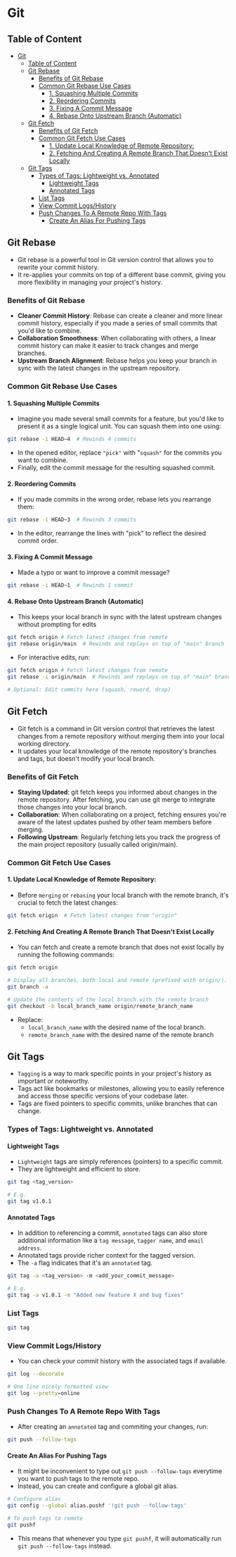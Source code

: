 # Git

## Table of Content

- [Git](#git)
  - [Table of Content](#table-of-content)
  - [Git Rebase](#git-rebase)
    - [Benefits of Git Rebase](#benefits-of-git-rebase)
    - [Common Git Rebase Use Cases](#common-git-rebase-use-cases)
      - [1. Squashing Multiple Commits](#1-squashing-multiple-commits)
      - [2. Reordering Commits](#2-reordering-commits)
      - [3. Fixing A Commit Message](#3-fixing-a-commit-message)
      - [4. Rebase Onto Upstream Branch (Automatic)](#4-rebase-onto-upstream-branch-automatic)
  - [Git Fetch](#git-fetch)
    - [Benefits of Git Fetch](#benefits-of-git-fetch)
    - [Common Git Fetch Use Cases](#common-git-fetch-use-cases)
      - [1. Update Local Knowledge of Remote Repository:](#1-update-local-knowledge-of-remote-repository)
      - [2. Fetching And Creating A Remote Branch That Doesn't Exist Locally](#2-fetching-and-creating-a-remote-branch-that-doesnt-exist-locally)
  - [Git Tags](#git-tags)
    - [Types of Tags: Lightweight vs. Annotated](#types-of-tags-lightweight-vs-annotated)
      - [Lightweight Tags](#lightweight-tags)
      - [Annotated Tags](#annotated-tags)
    - [List Tags](#list-tags)
    - [View Commit Logs/History](#view-commit-logshistory)
    - [Push Changes To A Remote Repo With Tags](#push-changes-to-a-remote-repo-with-tags)
      - [Create An Alias For Pushing Tags](#create-an-alias-for-pushing-tags)

## Git Rebase

- Git rebase is a powerful tool in Git version control that allows you to rewrite your commit history.
- It re-applies your commits on top of a different base commit, giving you more flexibility in managing your project's history.

### Benefits of Git Rebase

- **Cleaner Commit History**: Rebase can create a cleaner and more linear commit history, especially if you made a series of small commits that you'd like to combine.
- **Collaboration Smoothness**: When collaborating with others, a linear commit history can make it easier to track changes and merge branches.
- **Upstream Branch Alignment**: Rebase helps you keep your branch in sync with the latest changes in the upstream repository.

### Common Git Rebase Use Cases

#### 1. Squashing Multiple Commits

- Imagine you made several small commits for a feature, but you'd like to present it as a single logical unit. You can squash them into one using:

```sh
git rebase -i HEAD~4  # Rewinds 4 commits
```

- In the opened editor, replace `"pick"` with "`squash"` for the commits you want to combine.
- Finally, edit the commit message for the resulting squashed commit.

#### 2. Reordering Commits

- If you made commits in the wrong order, rebase lets you rearrange them:

```sh
git rebase -i HEAD~3  # Rewinds 3 commits
```

- In the editor, rearrange the lines with "pick" to reflect the desired commit order.

#### 3. Fixing A Commit Message

- Made a typo or want to improve a commit message?

```sh
git rebase -i HEAD~1  # Rewinds 1 commit
```

#### 4. Rebase Onto Upstream Branch (Automatic)

- This keeps your local branch in sync with the latest upstream changes without prompting for edits

```sh
git fetch origin # Fetch latest changes from remote
git rebase origin/main  # Rewinds and replays on top of "main" branch
```

- For interactive edits, run:

```sh
git fetch origin # Fetch latest changes from remote
git rebase -i origin/main  # Rewinds and replays on top of "main" branch

# Optional: Edit commits here (squash, reword, drop)
```

## Git Fetch

- Git fetch is a command in Git version control that retrieves the latest changes from a remote repository without merging them into your local working directory.
- It updates your local knowledge of the remote repository's branches and tags, but doesn't modify your local branch.

### Benefits of Git Fetch

- **Staying Updated**: git fetch keeps you informed about changes in the remote repository. After fetching, you can use git merge to integrate those changes into your local branch.
- **Collaboration**: When collaborating on a project, fetching ensures you're aware of the latest updates pushed by other team members before merging.
- **Following Upstream**: Regularly fetching lets you track the progress of the main project repository (usually called origin/main).

### Common Git Fetch Use Cases

#### 1. Update Local Knowledge of Remote Repository:

- Before `merging` or `rebasing` your local branch with the remote branch, it's crucial to fetch the latest changes:

```sh
git fetch origin  # Fetch latest changes from "origin"
```

#### 2. Fetching And Creating A Remote Branch That Doesn't Exist Locally

- You can fetch and create a remote branch that does not exist locally by running the following commands:

```sh
git fetch origin

# Display all branches, both local and remote (prefixed with origin/).
git branch -a

# Update the contents of the local branch with the remote branch
git checkout -b local_branch_name origin/remote_branch_name
```

- Replace:
  - `local_branch_name` with the desired name of the local branch.
  - `remote_branch_name` with the desired name of the remote branch

## Git Tags

- `Tagging` is a way to mark specific points in your project's history as important or noteworthy.
- Tags act like bookmarks or milestones, allowing you to easily reference and access those specific versions of your codebase later.
- Tags are fixed pointers to specific commits, unlike branches that can change.

### Types of Tags: Lightweight vs. Annotated

#### Lightweight Tags

- `Lightweight` tags are simply references (pointers) to a specific commit.
- They are lightweight and efficient to store.

```sh
git tag <tag_version>

# E.g.
git tag v1.0.1
```

#### Annotated Tags

- In addition to referencing a commit, `annotated` tags can also store additional information like a `tag message`, `tagger name`, and `email address`.
- Annotated tags provide richer context for the tagged version.
- The `-a` flag indicates that it's an `annotated` tag.

```sh
git tag -a <tag_version> -m <add_your_commit_message>

# E.g.
git tag -a v1.0.1 -m "Added new feature X and bug fixes"
```

### List Tags

```sh
git tag
```

### View Commit Logs/History

- You can check your commit history with the associated tags if available.

```sh
git log --decorate

# One line nicely formatted view
git log --pretty=online
```

### Push Changes To A Remote Repo With Tags

- After creating an `annotated` tag and commiting your changes, run:

```sh
git push --follow-tags
```

#### Create An Alias For Pushing Tags

- It might be inconvenient to type out `git push --follow-tags` everytime you want to push tags to the remote repo.
- Instead, you can create and configure a global git alias.

```sh
# Configure alias
git config --global alias.pushf '!git push --follow-tags'

# To push tags to remote
git pushf
```

- This means that whenever you type `git pushf`, it will automatically run `git push --follow-tags` instead.
